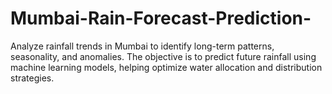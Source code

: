 # Mumbai-Rain-Forecast-Prediction-
Analyze rainfall trends in Mumbai to identify long-term patterns, seasonality, and anomalies. The objective is to predict future rainfall using machine learning models, helping optimize water allocation and distribution strategies.

